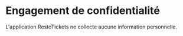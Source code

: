# Engagement de confidentialité

L'application RestoTickets ne collecte aucune information personnelle.
